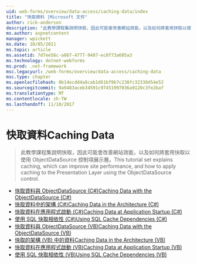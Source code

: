 ```yaml
---
uid: web-forms/overview/data-access/caching-data/index
title: "快取資料 |Microsoft 文件"
author: rick-anderson
description: "此教學課程集說明快取，因此可能會改善網站效能，以及如何將套用快取以使用 ObjectDataSource 控制項展示層..."
ms.author: aspnetcontent
manager: wpickett
ms.date: 10/05/2011
ms.topic: article
ms.assetid: 7d7ee56c-a867-4777-9407-ec8f73a605a3
ms.technology: dotnet-webforms
ms.prod: .net-framework
msc.legacyurl: /web-forms/overview/data-access/caching-data
msc.type: chapter
ms.openlocfilehash: 0b14ecdd4a8cab1d61bf9b7c238fc32330d54e52
ms.sourcegitcommit: 9a9483aceb34591c97451997036a9120c3fe2baf
ms.translationtype: MT
ms.contentlocale: zh-TW
ms.lasthandoff: 11/10/2017
---
```

<a name="caching-data"></a><span data-ttu-id="66e1e-103">快取資料</span><span class="sxs-lookup"><span data-stu-id="66e1e-103">Caching Data</span></span>
====================
> <span data-ttu-id="66e1e-104">此教學課程集說明快取，因此可能會改善網站效能，以及如何將套用快取以使用 ObjectDataSource 控制項展示層。</span><span class="sxs-lookup"><span data-stu-id="66e1e-104">This tutorial set explains caching, which can improve site performance, and how to apply caching to the Presentation Layer using the ObjectDataSource control.</span></span>


- [<span data-ttu-id="66e1e-105">快取資料與 ObjectDataSource (C#)</span><span class="sxs-lookup"><span data-stu-id="66e1e-105">Caching Data with the ObjectDataSource (C#)</span></span>](caching-data-with-the-objectdatasource-cs.md)
- [<span data-ttu-id="66e1e-106">快取資料中的架構 (C#)</span><span class="sxs-lookup"><span data-stu-id="66e1e-106">Caching Data in the Architecture (C#)</span></span>](caching-data-in-the-architecture-cs.md)
- [<span data-ttu-id="66e1e-107">快取資料在應用程式啟動 (C#)</span><span class="sxs-lookup"><span data-stu-id="66e1e-107">Caching Data at Application Startup (C#)</span></span>](caching-data-at-application-startup-cs.md)
- [<span data-ttu-id="66e1e-108">使用 SQL 快取相依性 (C#)</span><span class="sxs-lookup"><span data-stu-id="66e1e-108">Using SQL Cache Dependencies (C#)</span></span>](using-sql-cache-dependencies-cs.md)
- [<span data-ttu-id="66e1e-109">快取資料與 ObjectDataSource (VB)</span><span class="sxs-lookup"><span data-stu-id="66e1e-109">Caching Data with the ObjectDataSource (VB)</span></span>](caching-data-with-the-objectdatasource-vb.md)
- [<span data-ttu-id="66e1e-110">快取的架構 (VB) 中的資料</span><span class="sxs-lookup"><span data-stu-id="66e1e-110">Caching Data in the Architecture (VB)</span></span>](caching-data-in-the-architecture-vb.md)
- [<span data-ttu-id="66e1e-111">快取資料在應用程式啟動 (VB)</span><span class="sxs-lookup"><span data-stu-id="66e1e-111">Caching Data at Application Startup (VB)</span></span>](caching-data-at-application-startup-vb.md)
- [<span data-ttu-id="66e1e-112">使用 SQL 快取相依性 (VB)</span><span class="sxs-lookup"><span data-stu-id="66e1e-112">Using SQL Cache Dependencies (VB)</span></span>](using-sql-cache-dependencies-vb.md)
